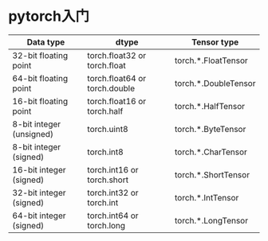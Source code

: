 # pytorch入门

|Data type|	dtype|	Tensor type|
|-|-|-|
|32-bit floating point|	torch.float32 or torch.float|	torch.*.FloatTensor|
|64-bit floating point|	torch.float64 or torch.double|	torch.*.DoubleTensor|
|16-bit floating point|	torch.float16 or torch.half|	torch.*.HalfTensor|
|8-bit integer (unsigned)|	torch.uint8|	torch.*.ByteTensor|
|8-bit integer (signed)|	torch.int8|	torch.*.CharTensor|
|16-bit integer (signed)|	torch.int16 or torch.short|	torch.*.ShortTensor|
|32-bit integer (signed)|	torch.int32 or torch.int|	torch.*.IntTensor|
|64-bit integer (signed)|	torch.int64 or torch.long|	torch.*.LongTensor|